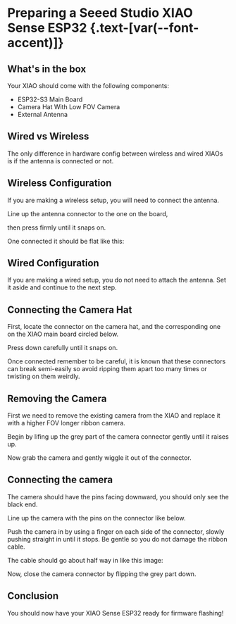 <script setup>
import Alerts from '../../vue/alerts/Alerts.vue'
import CheckBoxList from '../../vue/CheckBoxList.vue'
import ImageCard from '../../vue/images/ImageComponent.vue'
import { RequiredHardware } from '../../static/req_hardware'
import { image_settings } from '../../static/image_settings'
import { alerts } from '../../static/alerts'
</script>

# Preparing a Seeed Studio XIAO Sense ESP32  {.text-[var(--font-accent)]}

## What's in the box

Your XIAO should come with the following components:
* ESP32-S3 Main Board
* Camera Hat With Low FOV Camera
* External Antenna

<ImageCard :options="image_settings.xiao_kit" />

## Wired vs Wireless
The only difference in hardware config between wireless and wired XIAOs is if the antenna is connected or not.

## Wireless Configuration
If you are making a wireless setup, you will need to connect the antenna.

Line up the antenna connector to the one on the board,

<ImageCard :options="image_settings.xiao_antenna" />
then press firmly until it snaps on.

<ImageCard :options="image_settings.xiao_antenna2" />

One connected it should be flat like this:
<ImageCard :options="image_settings.xiao_antenna3" />

## Wired Configuration
If you are making a wired setup, you do not need to attach the antenna.
Set it aside and continue to the next step.


## Connecting the Camera Hat

First, locate the connector on the camera hat, and the corresponding one on the XIAO main board circled below.
<ImageCard :options="image_settings.xiao2" />

Press down carefully until it snaps on.
<ImageCard :options="image_settings.xiao3" />

<ImageCard :options="image_settings.xiao4" />
Once connected remember to be careful, it is known that these connectors can break semi-easily so avoid ripping them apart too many times or twisting on them weirdly.

## Removing the Camera
First we need to remove the existing camera from the XIAO and replace it with a higher FOV longer ribbon camera.

Begin by lifing up the grey part of the camera connector gently until it raises up.
<ImageCard :options="image_settings.xiao5" />
<ImageCard :options="image_settings.xiao6" />

Now grab the camera and gently wiggle it out of the connector.
<ImageCard :options="image_settings.xiao7" />
<ImageCard :options="image_settings.xiao8" />

## Connecting the camera
The camera should have the pins facing downward, you should only see the black end.

Line up the camera with the pins on the connector like below. 
<ImageCard :options="image_settings.xiao9" />

Push the camera in by using a finger on each side of the connector, slowly pushing straight in until it stops.
Be gentle so you do not damage the ribbon cable.
<ImageCard :options="image_settings.xiao10" />

The cable should go about half way in like this image:
<ImageCard :options="image_settings.xiao11" />

Now, close the camera connector by flipping the grey part down.
<ImageCard :options="image_settings.xiao12" />
<ImageCard :options="image_settings.xiao13" />

## Conclusion
You should now have your XIAO Sense ESP32 ready for firmware flashing!
